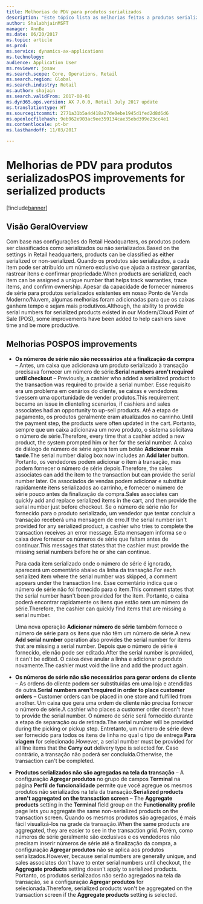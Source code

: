 ```yaml
---
title: Melhorias de PDV para produtos serializados
description: "Este tópico lista as melhorias feitas a produtos serializados para ajudá-lo a ganhar tempo e ser mais produtivo."
author: ShalabhjainMSFT
manager: AnnBe
ms.date: 06/20/2017
ms.topic: article
ms.prod: 
ms.service: dynamics-ax-applications
ms.technology: 
audience: Application User
ms.reviewer: josaw
ms.search.scope: Core, Operations, Retail
ms.search.region: Global
ms.search.industry: Retail
ms.author: shajain
ms.search.validFrom: 2017-08-01
ms.dyn365.ops.version: AX 7.0.0, Retail July 2017 update
ms.translationtype: HT
ms.sourcegitcommit: 2771a31b5a4d418a27de0ebe1945d1fed2d8d6d6
ms.openlocfilehash: 9eb962e903ac9ee359134cae35ebd399e23cc4e1
ms.contentlocale: pt-br
ms.lasthandoff: 11/03/2017

---
```


# <a name="pos-improvements-for-serialized-products"></a><span data-ttu-id="0113d-103">Melhorias de PDV para produtos serializados</span><span class="sxs-lookup"><span data-stu-id="0113d-103">POS improvements for serialized products</span></span>

[!include[banner](includes/banner.md)]

## <a name="overview"></a><span data-ttu-id="0113d-104">Visão Geral</span><span class="sxs-lookup"><span data-stu-id="0113d-104">Overview</span></span> 
<span data-ttu-id="0113d-105">Com base nas configurações do Retail Headquarters, os produtos podem ser classificados como serializados ou não serializados.</span><span class="sxs-lookup"><span data-stu-id="0113d-105">Based on the settings in Retail headquarters, products can be classified as either serialized or non-serialized.</span></span> <span data-ttu-id="0113d-106">Quando os produtos são serializados, a cada item pode ser atribuído um número exclusivo que ajuda a rastrear garantias, rastrear itens e confirmar propriedade.</span><span class="sxs-lookup"><span data-stu-id="0113d-106">When products are serialized, each item can be assigned a unique number that helps track warranties, trace items, and confirm ownership.</span></span> <span data-ttu-id="0113d-107">Apesar da capacidade de fornecer números de série para produtos serializados existentes em nosso Ponto de Venda Moderno/Nuvem, algumas melhorias foram adicionadas para que os caixas ganhem tempo e sejam mais produtivos.</span><span class="sxs-lookup"><span data-stu-id="0113d-107">Although, the ability to provide serial numbers for serialized products existed in our Modern/Cloud Point of Sale (POS), some improvements have been added to help cashiers save time and be more productive.</span></span>  

## <a name="pos-improvements"></a><span data-ttu-id="0113d-108">Melhorias POS</span><span class="sxs-lookup"><span data-stu-id="0113d-108">POS improvements</span></span>

- <span data-ttu-id="0113d-109">**Os números de série não são necessários até a finalização da compra** – Antes, um caixa que adicionava um produto serializado à transação precisava fornecer um número de série.</span><span class="sxs-lookup"><span data-stu-id="0113d-109">**Serial numbers aren't required until checkout** – Previously, a cashier who added a serialized product to the transaction was required to provide a serial number.</span></span> <span data-ttu-id="0113d-110">Esse requisito era um problema em cenários do cliente, se caixas e vendedores tivessem uma oportunidade de vender produtos.</span><span class="sxs-lookup"><span data-stu-id="0113d-110">This requirement became an issue in clienteling scenarios, if cashiers and sales associates had an opportunity to up-sell products.</span></span> <span data-ttu-id="0113d-111">Até a etapa de pagamento, os produtos geralmente eram atualizados no carrinho.</span><span class="sxs-lookup"><span data-stu-id="0113d-111">Until the payment step, the products were often updated in the cart.</span></span> <span data-ttu-id="0113d-112">Portanto, sempre que um caixa adicionava um novo produto, o sistema solicitava o número de série.</span><span class="sxs-lookup"><span data-stu-id="0113d-112">Therefore, every time that a cashier added a new product, the system prompted him or her for the serial number.</span></span> <span data-ttu-id="0113d-113">A caixa de diálogo de número de série agora tem um botão **Adicionar mais tarde**.</span><span class="sxs-lookup"><span data-stu-id="0113d-113">The serial number dialog box now includes an **Add later** button.</span></span> <span data-ttu-id="0113d-114">Portanto, os vendedores podem adicionar o item à transação, mas podem fornecer o número de série depois.</span><span class="sxs-lookup"><span data-stu-id="0113d-114">Therefore, the sales associates can add the item to the transaction but can provide the serial number later.</span></span> <span data-ttu-id="0113d-115">Os associados de vendas podem adicionar e substituir rapidamente itens serializados ao carrinho, e fornecer o número de série pouco antes da finalização da compra.</span><span class="sxs-lookup"><span data-stu-id="0113d-115">Sales associates can quickly add and replace serialized items in the cart, and then provide the serial number just before checkout.</span></span> <span data-ttu-id="0113d-116">Se o número de série não for fornecido para o produto serializado, um vendedor que tentar concluir a transação receberá uma mensagem de erro.</span><span class="sxs-lookup"><span data-stu-id="0113d-116">If the serial number isn't provided for any serialized product, a cashier who tries to complete the transaction receives an error message.</span></span> <span data-ttu-id="0113d-117">Esta mensagem informa se o caixa deve fornecer os números de série que faltam antes de continuar.</span><span class="sxs-lookup"><span data-stu-id="0113d-117">This messages that states that the cashier must provide the missing serial numbers before he or she can continue.</span></span>

    <span data-ttu-id="0113d-118">Para cada item serializado onde o número de série é ignorado, aparecerá um comentário abaixo da linha da transação.</span><span class="sxs-lookup"><span data-stu-id="0113d-118">For each serialized item where the serial number was skipped, a comment appears under the transaction line.</span></span> <span data-ttu-id="0113d-119">Esse comentário indica que o número de série não foi fornecido para o item.</span><span class="sxs-lookup"><span data-stu-id="0113d-119">This comment states that the serial number hasn't been provided for the item.</span></span> <span data-ttu-id="0113d-120">Portanto, o caixa poderá encontrar rapidamente os itens que estão sem um número de série.</span><span class="sxs-lookup"><span data-stu-id="0113d-120">Therefore, the cashier can quickly find items that are missing a serial number.</span></span>

    <span data-ttu-id="0113d-121">Uma nova operação **Adicionar número de série** também fornece o número de série para os itens que não têm um número de série.</span><span class="sxs-lookup"><span data-stu-id="0113d-121">A new **Add serial number** operation also provides the serial number for items that are missing a serial number.</span></span> <span data-ttu-id="0113d-122">Depois que o número de série é fornecido, ele não pode ser editado.</span><span class="sxs-lookup"><span data-stu-id="0113d-122">After the serial number is provided, it can't be edited.</span></span> <span data-ttu-id="0113d-123">O caixa deve anular a linha e adicionar o produto novamente.</span><span class="sxs-lookup"><span data-stu-id="0113d-123">The cashier must void the line and add the product again.</span></span> 
    
- <span data-ttu-id="0113d-124">**Os números de série não são necessários para gerar ordens de cliente** – As ordens do cliente podem ser substituídas em uma loja e atendidas de outra.</span><span class="sxs-lookup"><span data-stu-id="0113d-124">**Serial numbers aren't required in order to place customer orders** – Customer orders can be placed in one store and fulfilled from another.</span></span> <span data-ttu-id="0113d-125">Um caixa que gera uma ordem de cliente não precisa fornecer o número de série.</span><span class="sxs-lookup"><span data-stu-id="0113d-125">A cashier who places a customer order doesn't have to provide the serial number.</span></span> <span data-ttu-id="0113d-126">O número de série será fornecido durante a etapa de separação ou de retirada.</span><span class="sxs-lookup"><span data-stu-id="0113d-126">The serial number will be provided during the picking or pickup step.</span></span> <span data-ttu-id="0113d-127">Entretanto, um número de série deve ser fornecido para todos os itens de linha no qual o tipo de entrega **Para viagem** for selecionado.</span><span class="sxs-lookup"><span data-stu-id="0113d-127">However, a serial number must be provided for all line items that the **Carry out** delivery type is selected for.</span></span> <span data-ttu-id="0113d-128">Caso contrário, a transação não poderá ser concluída.</span><span class="sxs-lookup"><span data-stu-id="0113d-128">Otherwise, the transaction can't be completed.</span></span>    
- <span data-ttu-id="0113d-129">**Produtos serializados não são agregadas na tela da transação** – A configuração **Agregar produtos** no grupo de campos **Terminal** na página **Perfil de funcionalidade** permite que você agregue os mesmos produtos não serializados na tela da transação.</span><span class="sxs-lookup"><span data-stu-id="0113d-129">**Serialized products aren't aggregated on the transaction screen** – The **Aggregate products** setting in the **Terminal** field group on the **Functionality profile** page lets you aggregate the same non-serialized products on the transaction screen.</span></span> <span data-ttu-id="0113d-130">Quando os mesmos produtos são agregados, é mais fácil visualizá-los na grade da transação.</span><span class="sxs-lookup"><span data-stu-id="0113d-130">When the same products are aggregated, they are easier to see in the transaction grid.</span></span> <span data-ttu-id="0113d-131">Porém, como números de série geralmente são exclusivos e os vendedores não precisam inserir números de série até a finalização da compra, a configuração **Agregar produtos** não se aplica aos produtos serializados.</span><span class="sxs-lookup"><span data-stu-id="0113d-131">However, because serial numbers are generally unique, and sales associates don't have to enter serial numbers until checkout, the **Aggregate products** setting doesn't apply to serialized products.</span></span> <span data-ttu-id="0113d-132">Portanto, os produtos serializados não serão agregados na tela da transação, se a configuração **Agregar produtos** for selecionada.</span><span class="sxs-lookup"><span data-stu-id="0113d-132">Therefore, serialized products won't be aggregated on the transaction screen if the **Aggregate products** setting is selected.</span></span>


